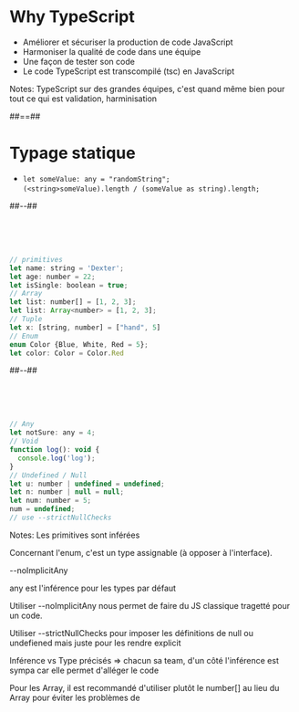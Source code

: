<!-- .slide:-->

# Why TypeScript

- Améliorer et sécuriser la production de code JavaScript
- Harmoniser la qualité de code dans une équipe
- Une façon de tester son code
- Le code TypeScript est transcompilé (tsc) en JavaScript

Notes:
TypeScript sur des grandes équipes, c'est quand même bien pour tout ce qui est validation, harminisation

##==##

<!-- .slide: class="two-column-layout" -->

# Typage statique

- `let someValue: any = "randomString";`<br/>`(<string>someValue).length / (someValue as string).length;`

##--##

<!-- .slide: class="with-code" -->

&nbsp;  
 &nbsp;  
 &nbsp;

```javascript
// primitives
let name: string = 'Dexter';
let age: number = 22;
let isSingle: boolean = true;
// Array
let list: number[] = [1, 2, 3];
let list: Array<number> = [1, 2, 3];
// Tuple
let x: [string, number] = ["hand", 5]
// Enum
enum Color {Blue, White, Red = 5};
let color: Color = Color.Red
```

##--##

<!-- .slide: class="with-code" -->

&nbsp;  
&nbsp;  
&nbsp;

```javascript
// Any
let notSure: any = 4;
// Void
function log(): void {
  console.log('log');
}
// Undefined / Null
let u: number | undefined = undefined;
let n: number | null = null;
let num: number = 5;
num = undefined;
// use --strictNullChecks
```

Notes:
Les primitives sont inférées

Concernant l'enum, c'est un type assignable (à opposer à l'interface).

--noImplicitAny

any est l'inférence pour les types par défaut

Utiliser --noImplicitAny nous permet de faire du JS classique tragetté pour un code.

Utiliser --strictNullChecks pour imposer les définitions de null ou undefiened mais juste pour les rendre explicit

Inférence vs Type précisés => chacun sa team, d'un côté l'inférence est sympa car elle permet d'alléger le code

Pour les Array, il est recommandé d'utiliser plutôt le number[] au lieu du Array<number> pour éviter les problèmes de
